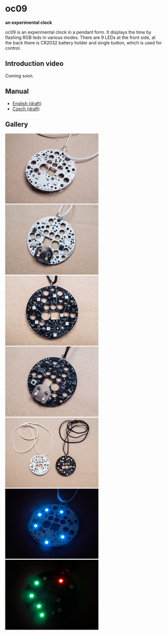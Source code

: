 # oc09

**an experimental clock**

oc09 is an experimental clock in a pendant form. It displays the time by flashing RGB leds in various modes. There are 9 LEDs at the front side, at the back there is CR2032 battery holder and single button, which is used for control.

## Introduction video

Coming soon.

## Manual

* [English (draft)](https://github.com/xx0x/oc09/raw/master/manuals/oc09-manual-draft-en.pdf)
* [Czech (draft)](https://github.com/xx0x/oc09/raw/master/manuals/oc09-manual-draft-cs.pdf)

## Gallery

<img src="https://github.com/xx0x/oc09/raw/master/docs/oc09-promo-karton-003.jpg" width="300" />
<img src="https://github.com/xx0x/oc09/raw/master/docs/oc09-promo-karton-006.jpg" width="300" />
<img src="https://github.com/xx0x/oc09/raw/master/docs/oc09-promo-karton-004.jpg" width="300" />
<img src="https://github.com/xx0x/oc09/raw/master/docs/oc09-promo-karton-005.jpg" width="300" />
<img src="https://github.com/xx0x/oc09/raw/master/docs/oc09-promo-karton-002.jpg" width="300" />
<img src="https://github.com/xx0x/oc09/raw/master/docs/oc09-promo-karton-009.jpg" width="300" />
<img src="https://github.com/xx0x/oc09/raw/master/docs/oc09-promo-karton-010.jpg" width="300" />
